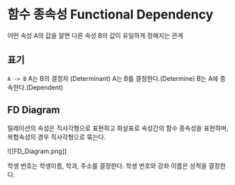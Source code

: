 # 함수 종속성 Functional Dependency
어떤 속성 A의 값을 알면 다른 속성 B의 값이 유일하게 정해지는 관계

## 표기
`A -> B` 
A는 B의 결정자 (Determinant)
A는 B를 결정한다.(Determine)
B는 A에 종속한다.(Dependent)

## FD Diagram

릴레이션의 속성은 직사각형으로 표현하고
화살표로 속성간의 함수 종속성을 표현하며,
복합속성의 경우 직사각형으로 묶는다.

![[FD_Diagram.png]]

학생 번호는 학생이름, 학과, 주소를 결정한다.
학생 번호와 강좌 이름은 성적을 결정한다.